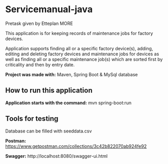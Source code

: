 # Servicemanual-java
Pretask given by Etteplan MORE

This application is for keeping records of maintenance jobs for factory devices.

Application supports finding all or a specific factory device(s), adding, editing and deleting factory devices and maintenance jobs for devices as well as finding all or a specific maintenance job(s) which are sorted first by criticality and then by entry date.

**Project was made with:** Maven, Spring Boot & MySql database

## How to run this application

**Application starts with the command:** mvn spring-boot:run

## Tools for testing

Database can be filled with seeddata.csv

**Postman:** https://www.getpostman.com/collections/3c42b822070ab924fe92

**Swagger:** http://localhost:8080/swagger-ui.html

